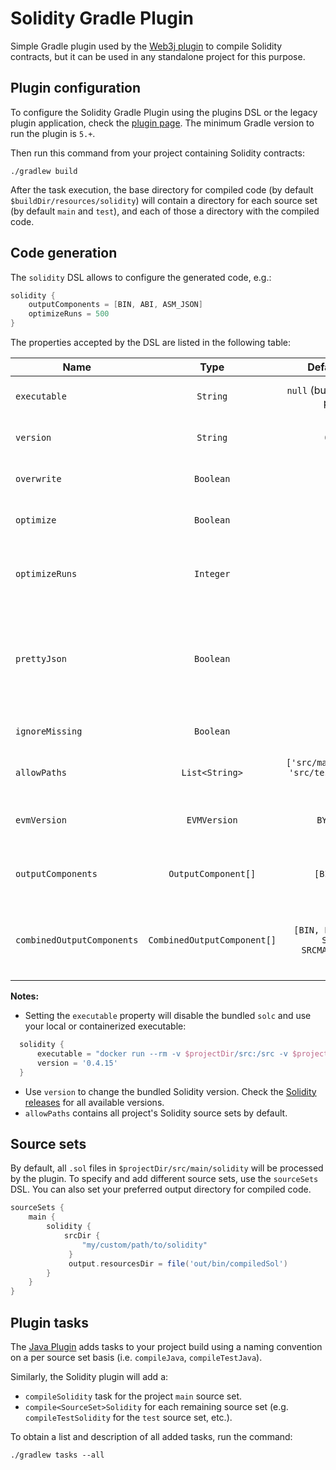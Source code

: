 Solidity Gradle Plugin
======================

Simple Gradle plugin used by the [Web3j plugin](https://github.com/web3j/web3j-gradle-plugin) 
to compile Solidity contracts, but it can be used in any standalone project for this purpose.

## Plugin configuration

To configure the Solidity Gradle Plugin using the plugins DSL or the legacy plugin application, 
check the [plugin page](https://plugins.gradle.org/plugin/org.web3j.solidity). 
The minimum Gradle version to run the plugin is `5.+`.

Then run this command from your project containing Solidity contracts:

```
./gradlew build
```

After the task execution, the base directory for compiled code (by default 
`$buildDir/resources/solidity`) will contain a directory for each source set 
(by default `main` and `test`), and each of those a directory with the compiled code.


## Code generation

The `solidity` DSL allows to configure the generated code, e.g.:

```groovy
solidity {
    outputComponents = [BIN, ABI, ASM_JSON]
    optimizeRuns = 500
}
```

The properties accepted by the DSL are listed in the following table:

|  Name                      | Type                        | Default value                                     | Description                                                     |
|----------------------------|:---------------------------:|:-------------------------------------------------:|-----------------------------------------------------------------|
| `executable`               | `String`                    | `null` (bundled with the plugin)                  | Solidity compiler path.                                         |
| `version`                  | `String`                    | `0.4.25`                                          | Solidity compiler version.                                      |
| `overwrite`                | `Boolean`                   | `true`                                            | Overwrite existing files.                                       |
| `optimize`                 | `Boolean`                   | `true`                                            | Enable byte code optimizer.                                     |
| `optimizeRuns`             | `Integer`                   | `200`                                             | Set for how many contract runs to optimize.                     |
| `prettyJson`               | `Boolean`                   | `false`                                           | Output JSON in pretty format. Enables the combined JSON output. |
| `ignoreMissing`            | `Boolean`                   | `false`                                           | Ignore missing files.                                           |
| `allowPaths`               | `List<String>`              | `['src/main/solidity', 'src/test/solidity', ...]` | Allow a given path for imports.                                 |
| `evmVersion`               | `EVMVersion`                | `BYZANTIUM`                                       | Select desired EVM version.                                     |
| `outputComponents`         | `OutputComponent[]`         | `[BIN, ABI]`                                      | List of output components to produce.                           |
| `combinedOutputComponents` | `CombinedOutputComponent[]` | `[BIN, BIN_RUNTIME, SRCMAP, SRCMAP_RUNTIME]`      | List of output components in combined JSON output.              |

**Notes:** 
  - Setting the `executable` property will disable the bundled `solc` and use your local or containerized executable:
  ```groovy
    solidity {
        executable = "docker run --rm -v $projectDir/src:/src -v $projectDir/build:/build ethereum/solc:0.6.4-alpine"
        version = '0.4.15'
    }
  ```
  - Use `version` to change the bundled Solidity version. 
    Check the [Solidity releases](https://github.com/ethereum/solidity/releases) 
    for all available versions.
  - `allowPaths` contains all project's Solidity source sets by default.

## Source sets

By default, all `.sol` files in `$projectDir/src/main/solidity` will be processed by the plugin.
To specify and add different source sets, use the `sourceSets` DSL. You can also set your preferred
output directory for compiled code.

```groovy
sourceSets {
    main {
        solidity {
            srcDir {
                "my/custom/path/to/solidity"
             }
             output.resourcesDir = file('out/bin/compiledSol') 
        }
    }
}
```

## Plugin tasks

The [Java Plugin](https://docs.gradle.org/current/userguide/java_plugin.html)
adds tasks to your project build using a naming convention on a per source set basis
(i.e. `compileJava`, `compileTestJava`).

Similarly, the Solidity plugin will add a:

   * `compileSolidity` task for the project `main` source set.
   * `compile<SourceSet>Solidity` for each remaining source set 
     (e.g. `compileTestSolidity` for the `test` source set, etc.). 

To obtain a list and description of all added tasks, run the command:

```
./gradlew tasks --all
```
